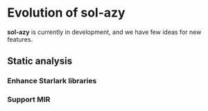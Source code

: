 # Evolution of sol-azy

**sol-azy** is currently in development, and we have few ideas for new features.

## Static analysis

### Enhance Starlark libraries

### Support MIR


